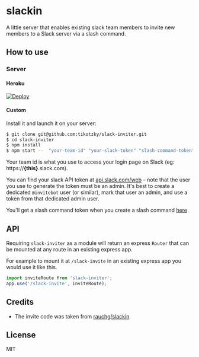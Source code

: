
# slackin

A little server that enables existing slack team members
to invite new members to a Slack server via a slash command.

## How to use

### Server

#### Heroku

[![Deploy](https://www.herokucdn.com/deploy/button.svg)](https://heroku.com/deploy?template=https://github.com/tikotzky/slack-inviter/)

#### Custom

Install it and launch it on your server:

```bash
$ git clone git@github.com:tikotzky/slack-inviter.git
$ cd slack-inviter
$ npm install
$ npm start --  "your-team-id" "your-slack-token" "slash-command-token"
```

Your team id is what you use to access your login page on Slack (eg: https://**{this}**.slack.com).

You can find your slack API token at [api.slack.com/web](https://api.slack.com/web) – note that the user you use to generate the token must be an admin. It's best to create a dedicated `@invitebot` user (or similar), mark that user an admin, and use a token from that dedicated admin user.

You'll get a slash command token when you create a slash command [here](https://slack.com/apps/A0F82E8CA-slash-commands)

## API

Requiring `slack-inviter` as a module will return
an express `Router` that can be mounted at 
any route in an existing express app.

For example to mount it at `/slack-invite` in an existing express app
you would use it like this.
```js
import inviteRoute from 'slack-inviter';
app.use('/slack-invite', inviteRoute);
```

## Credits

- The invite code was taken from [rauchg/slackin](https://github.com/rauchg/slackin)

## License

MIT